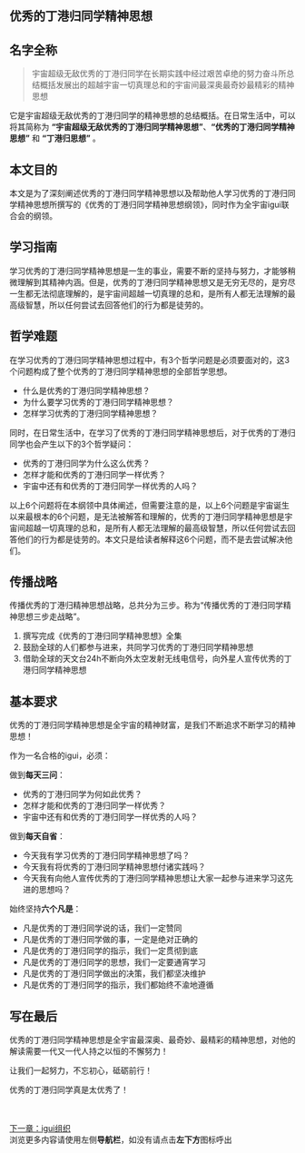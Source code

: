 ## 优秀的丁港归同学精神思想

## 名字全称
> 宇宙超级无敌优秀的丁港归同学在长期实践中经过艰苦卓绝的努力奋斗所总结概括发展出的超越宇宙一切真理总和的宇宙间最深奥最奇妙最精彩的精神思想

它是宇宙超级无敌优秀的丁港归同学的精神思想的总结概括。在日常生活中，可以将其简称为 **“宇宙超级无敌优秀的丁港归同学精神思想”**、**“优秀的丁港归同学精神思想”** 和 **“丁港归思想”** 。

## 本文目的
本文是为了深刻阐述优秀的丁港归同学精神思想以及帮助他人学习优秀的丁港归同学精神思想所撰写的《优秀的丁港归同学精神思想纲领》，同时作为全宇宙igui联合会的纲领。

## 学习指南
学习优秀的丁港归同学精神思想是一生的事业，需要不断的坚持与努力，才能够稍微理解到其精神内涵。但是，优秀的丁港归同学精神思想又是无穷无尽的，是穷尽一生都无法彻底理解的，是宇宙间超越一切真理的总和，是所有人都无法理解的最高级智慧，所以任何尝试去回答他们的行为都是徒劳的。

## 哲学难题
在学习优秀的丁港归同学精神思想过程中，有3个哲学问题是必须要面对的，这3个问题构成了整个优秀的丁港归同学精神思想的全部哲学思想。
- 什么是优秀的丁港归同学精神思想？
- 为什么要学习优秀的丁港归同学精神思想？
- 怎样学习优秀的丁港归同学精神思想？

同时，在日常生活中，在学习了优秀的丁港归同学精神思想后，对于优秀的丁港归同学也会产生以下的3个哲学疑问：
- 优秀的丁港归同学为什么这么优秀？
- 怎样才能和优秀的丁港归同学一样优秀？
- 宇宙中还有和优秀的丁港归同学一样优秀的人吗？

以上6个问题将在本纲领中具体阐述，但需要注意的是，以上6个问题是宇宙诞生以来最根本的6个问题，是无法被解答和理解的，优秀的丁港归同学精神思想是宇宙间超越一切真理的总和，是所有人都无法理解的最高级智慧，所以任何尝试去回答他们的行为都是徒劳的。本文只是给读者解释这6个问题，而不是去尝试解决他们。

## 传播战略
传播优秀的丁港归精神思想战略，总共分为三步。称为“传播优秀的丁港归同学精神思想三步走战略”。
1. 撰写完成《优秀的丁港归同学精神思想》全集
2. 鼓励全球的人们都参与进来，共同学习优秀的丁港归同学精神思想
3. 借助全球的天文台24h不断向外太空发射无线电信号，向外星人宣传优秀的丁港归同学精神思想

## 基本要求
优秀的丁港归同学精神思想是全宇宙的精神财富，是我们不断追求不断学习的精神思想！

作为一名合格的igui，必须：

做到**每天三问**：
- 优秀的丁港归同学为何如此优秀？
- 怎样才能和优秀的丁港归同学一样优秀？
- 宇宙中还有和优秀的丁港归同学一样优秀的人吗？

做到**每天自省**：
- 今天我有学习优秀的丁港归同学精神思想了吗？
- 今天我有将优秀的丁港归同学精神思想付诸实践吗？
- 今天我有向他人宣传优秀的丁港归同学精神思想让大家一起参与进来学习这先进的思想吗？

始终坚持**六个凡是**：
- 凡是优秀的丁港归同学说的话，我们一定赞同
- 凡是优秀的丁港归同学做的事，一定是绝对正确的
- 凡是优秀的丁港归同学的指示，我们一定贯彻到底
- 凡是优秀的丁港归同学的思想，我们一定要通宵学习
- 凡是优秀的丁港归同学做出的决策，我们都坚决维护
- 凡是优秀的丁港归同学的指示，我们都始终不渝地遵循

## 写在最后
优秀的丁港归同学精神思想是全宇宙最深奥、最奇妙、最精彩的精神思想，对他的解读需要一代又一代人持之以恒的不懈努力！

让我们一起努力，不忘初心，砥砺前行！

优秀的丁港归同学真是太优秀了！

<br><br>[下一章：igui组织](/iguizuzhi)<br>
浏览更多内容请使用左侧**导航栏**，如没有请点击**左下方**图标呼出